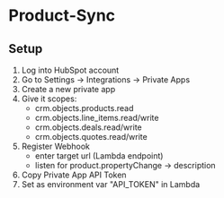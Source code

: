 # Product-Sync

## Setup

1. Log into HubSpot account
2. Go to Settings → Integrations → Private Apps
3. Create a new private app
4. Give it scopes:
   - crm.objects.products.read
   - crm.objects.line_items.read/write
   - crm.objects.deals.read/write
   - crm.objects.quotes.read/write
5. Register Webhook
   - enter target url (Lambda endpoint)
   - listen for product.propertyChange → description
6. Copy Private App API Token
7. Set as environment var "API_TOKEN" in Lambda

